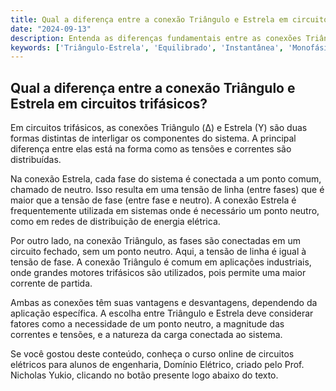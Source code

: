 ```yaml
---
title: Qual a diferença entre a conexão Triângulo e Estrela em circuitos trifásicos?
date: "2024-09-13"
description: Entenda as diferenças fundamentais entre as conexões Triângulo e Estrela em circuitos trifásicos.
keywords: ['Triângulo-Estrela', 'Equilibrado', 'Instantânea', 'Monofásico', 'Iniciais', 'Complexo', 'Aplicação']
---
```


## Qual a diferença entre a conexão Triângulo e Estrela em circuitos trifásicos?

Em circuitos trifásicos, as conexões Triângulo (Δ) e Estrela (Y) são duas formas distintas de interligar os componentes do sistema. A principal diferença entre elas está na forma como as tensões e correntes são distribuídas.

Na conexão Estrela, cada fase do sistema é conectada a um ponto comum, chamado de neutro. Isso resulta em uma tensão de linha (entre fases) que é maior que a tensão de fase (entre fase e neutro). A conexão Estrela é frequentemente utilizada em sistemas onde é necessário um ponto neutro, como em redes de distribuição de energia elétrica.

Por outro lado, na conexão Triângulo, as fases são conectadas em um circuito fechado, sem um ponto neutro. Aqui, a tensão de linha é igual à tensão de fase. A conexão Triângulo é comum em aplicações industriais, onde grandes motores trifásicos são utilizados, pois permite uma maior corrente de partida.

Ambas as conexões têm suas vantagens e desvantagens, dependendo da aplicação específica. A escolha entre Triângulo e Estrela deve considerar fatores como a necessidade de um ponto neutro, a magnitude das correntes e tensões, e a natureza da carga conectada ao sistema.

Se você gostou deste conteúdo, conheça o curso online de circuitos elétricos para alunos de engenharia, Domínio Elétrico, criado pelo Prof. Nicholas Yukio, clicando no botão presente logo abaixo do texto.